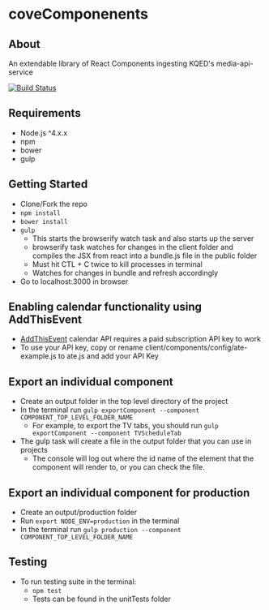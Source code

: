 # coveComponenents

## About
An extendable library of React Components ingesting KQED's media-api-service

[![Build Status](https://travis-ci.org/SYU88/coveComponenents.svg?branch=travisCI)](https://travis-ci.org/SYU88/coveComponenents)

## Requirements
- Node.js ^4.x.x
- npm
- bower
- gulp

## Getting Started
- Clone/Fork the repo
- ``npm install``
- ``bower install``
- ``gulp`` 
  - This starts the browserify watch task and also starts up the server
  - browserify task watches for changes in the client folder and compiles the JSX from react into a bundle.js file in the public folder 
  - Must hit CTL + C twice to kill processes in terminal
  - Watches for changes in bundle and refresh accordingly
- Go to localhost:3000 in browser 

## Enabling calendar functionality using AddThisEvent
- [AddThisEvent](https://addthisevent.com/) calendar API requires a paid subscription API key to work
- To use your API key, copy or rename client/components/config/ate-example.js to ate.js and add your API Key

## Export an individual component
- Create an output folder in the top level directory of the project
- In the terminal run ``gulp exportComponent --component COMPONENT_TOP_LEVEL_FOLDER_NAME``
  - For example, to export the TV tabs, you should run ``gulp exportComponent --component TVScheduleTab``
- The gulp task will create a file in the output folder that you can use in projects
  - The console will log out where the id name of the element that the component will render to, or you can check the file.

## Export an individual component for production
- Create an output/production folder
- Run ``export NODE_ENV=production`` in the terminal
- In the terminal run ``gulp production --component COMPONENT_TOP_LEVEL_FOLDER_NAME``

## Testing
- To run testing suite in the terminal:
  - ``npm test``
  - Tests can be found in the unitTests folder

